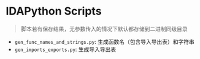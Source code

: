 # IDAPython Scripts
> 脚本若有保存结果，无参数传入的情况下默认都存储到二进制同级目录

- `gen_func_names_and_strings.py`: 生成函数名（包含导入导出表）和字符串
- `gen_imports_exports.py`: 生成导入导出表
